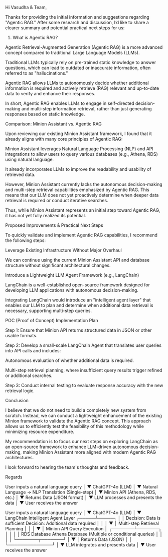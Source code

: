 Hi Vasudha & Team,

Thanks for providing the initial information and suggestions regarding "Agentic RAG." After some research and discussion, I’d like to share a clearer summary and potential practical next steps for us:

1. What is Agentic RAG?

Agentic Retrieval-Augmented Generation (Agentic RAG) is a more advanced concept compared to traditional Large Language Models (LLMs).

Traditional LLMs typically rely on pre-trained static knowledge to answer questions, which can lead to outdated or inaccurate information, often referred to as "hallucinations."

Agentic RAG allows LLMs to autonomously decide whether additional information is required and actively retrieve (RAG) relevant and up-to-date data to verify and enhance their responses.

In short, Agentic RAG enables LLMs to engage in self-directed decision-making and multi-step information retrieval, rather than just generating responses based on static knowledge.

Comparison: Minion Assistant vs. Agentic RAG

Upon reviewing our existing Minion Assistant framework, I found that it already aligns with many core principles of Agentic RAG:

Minion Assistant leverages Natural Language Processing (NLP) and API integrations to allow users to query various databases (e.g., Athena, RDS) using natural language.

It already incorporates LLMs to improve the readability and usability of retrieved data.

However, Minion Assistant currently lacks the autonomous decision-making and multi-step retrieval capabilities emphasized by Agentic RAG. This means that our LLM does not yet proactively determine when deeper data retrieval is required or conduct iterative searches.

Thus, while Minion Assistant represents an initial step toward Agentic RAG, it has not yet fully realized its potential.

Proposed Improvements & Practical Next Steps

To quickly validate and implement Agentic RAG capabilities, I recommend the following steps:

Leverage Existing Infrastructure Without Major Overhaul

We can continue using the current Minion Assistant API and database structure without significant architectural changes.

Introduce a Lightweight LLM Agent Framework (e.g., LangChain)

LangChain is a well-established open-source framework designed for developing LLM applications with autonomous decision-making.

Integrating LangChain would introduce an "intelligent agent layer" that enables our LLM to plan and determine when additional data retrieval is necessary, supporting multi-step queries.

POC (Proof of Concept) Implementation Plan

Step 1: Ensure that Minion API returns structured data in JSON or other usable formats.

Step 2: Develop a small-scale LangChain Agent that translates user queries into API calls and includes:

Autonomous evaluation of whether additional data is required.

Multi-step retrieval planning, where insufficient query results trigger refined or additional searches.

Step 3: Conduct internal testing to evaluate response accuracy with the new retrieval logic.

Conclusion

I believe that we do not need to build a completely new system from scratch. Instead, we can conduct a lightweight enhancement of the existing Minion framework to validate the Agentic RAG concept. This approach allows us to efficiently test the feasibility of this methodology while minimizing resource expenditure.

My recommendation is to focus our next steps on exploring LangChain as an open-source framework to enhance LLM-driven autonomous decision-making, making Minion Assistant more aligned with modern Agentic RAG architectures.

I look forward to hearing the team's thoughts and feedback.

Regards







User inputs a natural language query
        │
        ▼
    ChatGPT-4o (LLM)
        │
        ▼
  Natural Language → NLP Translation (Single-step)
        │
        ▼
   Minion API (Athena, RDS, etc.)
        │
        ▼
   Returns Data (JSON format)
        │
        ▼
  LLM processes and presents the data
        │
        ▼
   User receives the answer






User inputs a natural language query
        │
        ▼
    ChatGPT-4o (LLM)
        │
        ▼
    LangChain Intelligent Agent Layer
  ┌─────┴─────┐
  │           │ 
Decision: Data is sufficient    Decision: Additional data required
  │           │
  │           ▼
  │       Multi-step Retrieval Planning
  │           │
  │           ▼
  │    Minion API Query Execution
  │      ┌───────┴───────┐
  │      │               │
  │   RDS Database      Athena Database (Multiple or conditional queries)
  │      │               │
  │      └───────┬───────┘
  │              ▼
  │        Returns Data (JSON)
  │              │
  └──────────────┘
        │
        ▼
    LLM integrates and presents data
        │
        ▼
   User receives the answer

